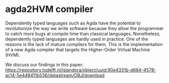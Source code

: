 # agda2HVM compiler

Dependently typed languages such as Agda have the potential to revolutionize the way we write software because they allow the programmer to catch more bugs at compile time than classical languages. Nonetheless, dependently typed languages are hardly used in practice. One of the reasons is the lack of mature compilers for them.
This is the implementation of a new Agda compiler that targets the Higher-Order Virtual Machine (HVM).

We discuss our findings in this paper: https://repository.tudelft.nl/islandora/object/uuid:90e4331b-d684-4578-ac14-5e448411b536/datastream/OBJ/download
